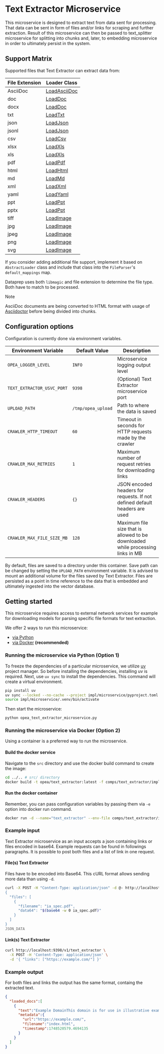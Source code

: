 # Text Extractor Microservice

This microservice is designed to extract text from data sent for processing. That data can be sent in form of files and/or links for scraping and further extraction. Result of this microservice can then be passed to text_splitter microservice for splitting into chunks and, later, to embedding microservice in order to ultimately persist in the system.

## Support Matrix

Supported files that Text Extractor can extract data from:

| File Extension | Loader Class                                                                 |
|----------------|------------------------------------------------------------------------------|
| AsciiDoc       | [LoadAsciiDoc](./utils/file_loaders/load_adoc.py)                            |
| doc            | [LoadDoc](./utils/file_loaders/load_doc.py)                                  |
| docx           | [LoadDoc](./utils/file_loaders/load_doc.py)                                  |
| txt            | [LoadTxt](./utils/file_loaders/load_txt.py)                                  |
| json           | [LoadJson](./utils/file_loaders/load_json.py)                                |
| jsonl          | [LoadJson](./utils/file_loaders/load_json.py)                                |
| csv            | [LoadCsv](./utils/file_loaders/load_csv.py)                                  |
| xlsx           | [LoadXls](./utils/file_loaders/load_xls.py)                                  |
| xls            | [LoadXls](./utils/file_loaders/load_xls.py)                                  |
| pdf            | [LoadPdf](./utils/file_loaders/load_pdf.py)                                  |
| html           | [LoadHtml](./utils/file_loaders/load_html.py)                                |
| md             | [LoadMd](./utils/file_loaders/load_md.py)                                    |
| xml            | [LoadXml](./utils/file_loaders/load_xml.py)                                  |
| yaml           | [LoadYaml](./utils/file_loaders/load_yaml.py)                                |
| ppt            | [LoadPpt](./utils/file_loaders/load_ppt.py)                                  |
| pptx           | [LoadPpt](./utils/file_loaders/load_ppt.py)                                  |
| tiff           | [LoadImage](./utils/file_loaders/load_image.py)                              |
| jpg            | [LoadImage](./utils/file_loaders/load_image.py)                              |
| jpeg           | [LoadImage](./utils/file_loaders/load_image.py)                              |
| png            | [LoadImage](./utils/file_loaders/load_image.py)                              |
| svg            | [LoadImage](./utils/file_loaders/load_image.py)                              |

If you consider adding additional file support, implement it based on `AbstractLoader` class
and include that class into the `FileParser`'s `default_mappings` map.

Dataprep uses both `libmagic` and file extension to determine the file type. Both have to match to be processed.

> [!NOTE]
> AsciiDoc documents are being converted to HTML format with usage of [Asciidoctor](https://github.com/asciidoctor/asciidoctor) before being divided into chunks.

## Configuration options

Configuration is currently done via environment variables.

| Environment Variable             | Default Value             | Description                                                                                      |
|----------------------------------|---------------------------|--------------------------------------------------------------------------------------------------|
| `OPEA_LOGGER_LEVEL`              | `INFO`                    | Microservice logging output level                                                                |
| `TEXT_EXTRACTOR_USVC_PORT`             | `9398`              | (Optional) Text Extractor microservice port                                                            |
| `UPLOAD_PATH`                    | `/tmp/opea_upload`        | Path to where the data is saved                                                                  |
| `CRAWLER_HTTP_TIMEOUT`           | `60`                      | Timeout in seconds for HTTP requests made by the crawler                                         |
| `CRAWLER_MAX_RETRIES`            | `1`                       | Maximum number of request retries for downloading links                                          |
| `CRAWLER_HEADERS`                | `{}`                      | JSON encoded headers for requests. If not defined default headers are used                       |
| `CRAWLER_MAX_FILE_SIZE_MB`       | `128`                     | Maximum file size that is allowed to be downloaded while processing links in MB                  |

By default, files are saved to a directory under this container. Save path can be changed by setting the `UPLOAD_PATH` environment variable. It is advised to mount an additional volume for the files saved by Text Extractor. Files are persisted as a point in time reference to the data that is embedded and ultimately ingested into the vector database.

## Getting started

This microservice requires access to external network services for example for downloading models for parsing specific file formats for text extraction.

We offer 2 ways to run this microservice:
  - [via Python](#running-the-microservice-via-python-option-1)
  - [via Docker](#running-the-microservice-via-docker-option-2) **(recommended)**


### Running the microservice via Python (Option 1)

To freeze the dependencies of a particular microservice, we utilize [uv](https://github.com/astral-sh/uv) project manager. So before installing the dependencies, installing uv is required.
Next, use `uv sync` to install the dependencies. This command will create a virtual environment.

```bash
pip install uv
uv sync --locked --no-cache --project impl/microservice/pyproject.toml --extra cpu
source impl/microservice/.venv/bin/activate
```

Then start the microservice:

```bash
python opea_text_extractor_microservice.py
```

### Running the microservice via Docker (Option 2)

Using a container is a preferred way to run the microservice.

#### Build the docker service

Navigate to the `src` directory and use the docker build command to create the image:

```bash
cd ../.. # src/ directory
docker build -t opea/text_extractor:latest -f comps/text_extractor/impl/microservice/Dockerfile .
```

#### Run the docker container

Remember, you can pass configuration variables by passing them via `-e` option into docker run command.

```bash
docker run -d --name="text_extractor" --env-file comps/text_extractor/impl/microservice/.env -p 9398:9398 opea/text_extractor:latest
```

### Example input

Text Extractor microservice as an input accepts a json containing links or files encoded in base64. Example requests can be found in followings paragraphs. It is possible to post both files and a list of link in one request.

#### File(s) Text Extractor

Files have to be encoded into Base64. This cURL format allows sending more data than using `-d`.

```bash
curl -X POST -H "Content-Type: application/json" -d @- http://localhost:9398/v1/text_extractor <<JSON_DATA
{
  "files": [
    {
      "filename": "ia_spec.pdf",
      "data64": "$(base64 -w 0 ia_spec.pdf)"
    }
  ]
}
JSON_DATA
```

#### Link(s) Text Extractor

```bash
curl http://localhost:9398/v1/text_extractor \
  -X POST -H 'Content-Type: application/json' \
  -d '{ "links": ["https://example.com/"] }'
```

### Example output

For both files and links the output has the same format, containg the extracted text.

```json
{
  "loaded_docs":[
    {
      "text":"Example DomainThis domain is for use in illustrative examples in documents. You may use this domain in literature without prior coordination or asking for permission.More information...",
      "metadata":{
        "url":"https://example.com/",
        "filename":"index.html",
        "timestamp":1748520579.4694135
      }
    }
  ]
}
```
